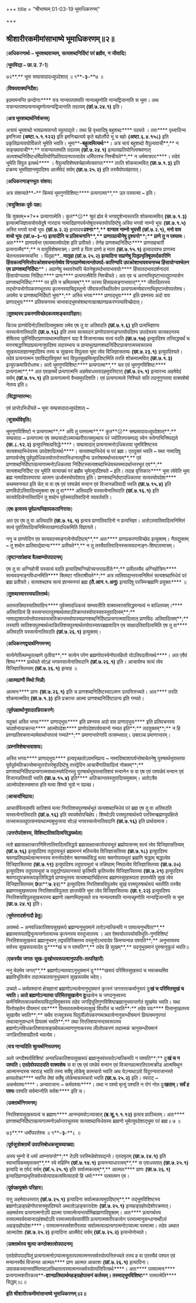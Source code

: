 +++
title = "श्रीभाष्यम् 01-03-19 भूमाधिकरणम्"

+++


## श्रीशारीरकमीमांसाभाष्ये भूमाधिकरणम्॥२॥

(**अधिकरणार्थः – भूमशब्दवाच्यम्, सत्यशब्दनिर्दिष्टं परं ब्रह्मैव, न जीवादिः**)

(**भूमविद्या – छा.उ. 7-1**)

७२**.** भूमा सम्प्रसादादध्युपदेशात् ॥ १**–**३**–**७ ॥

(**विषयवाक्यनिर्देशः**)

इदमामनन्ति छन्दोगाः**** यत्र नान्यपत्पश्यति नान्यच्छृणोति नान्यद्विजानाति स भूमा। अथ यत्रान्यत्पश्यत्यन्यच्छृणोत्यन्यद्विजानाति तदल्पम् **(**छां**.**७**.**२४**.**१**)** इति।

(**अत्र भूमशब्दार्थनिर्वचनम्**)

अत्रायं भूमशब्दो भावप्रत्ययान्तो व्युत्पाद्यते। तथा हि पृथ्वादिषु बहुशब्दः**** पठ्यते । ततः**** पृथ्वादिभ्य इमनिज्वा **(**अष्टा**.**५**.**१**.**१२२**)** इति इमनिच्प्रत्यये कृते बहोर्लोपो भू च बहोः **(**अष्टा**.**६**.**४**.**१५८**)** इति प्रकृतिप्रत्यययोर्विकारे भूमेति भवति। भूमा**–**बहुत्वमित्यर्थः****। अत्र चायं बहुशब्दो वैपुल्यवाची**,** न सङ्ख्यावाची**;** यत्रान्यत्पश्यति तदल्पम् **(**छां**.**७**.**२४**.**१**)** इत्यल्पप्रतियोगित्वश्रवणात् अल्पशब्दनिर्दिष्टधर्मिप्रतियोगिप्रतिपादनपरत्वादेव धर्मिपरश्च निश्चीयते**;** न धर्ममात्रपरः****। तदेवं भूमेति विपुल इत्यर्थः**** । वैपुल्यविशेष्यश्चेहात्मेत्यवगतः**** तरति शोकमात्मवित् **(**छा**.**७**.**१**.**३**)** इति प्रक्रम्य भूमविज्ञानमुपदिश्य आत्मैवेदं सर्वम् **(**छा**.**७**.**२५**.**२**)** इति तस्यैवोपसंहारात्।

(**अधिकरणाङ्गभूतः संशयः**)

अत्र संशय्यते**–** किमयं भूमगुणविशिष्टः**** प्रत्यगात्मा**,** उत परमात्मा **–** इति।

(**सयुक्तिकः पूर्वः पक्षः**)

किं युक्तम्**?** प्रत्यागात्मेति। कुत**😕** श्रुतं ह्येव मे भगवद्दृशेभ्यस्तरति शोकमात्मवित् **(**छा**.**७**.**१**.**३**)** इत्यात्मजिज्ञासयोपसेदुषे नारदाय नामादिप्राणपर्यन्तेषूपास्यतयोपदिष्टेषु अस्ति भगवो नाम्नो भूयः **(**छा**.**७**.**१**.**५**)** अस्ति भगवो वाचो भूयः **(**छां**.**७**.**२**.**२**)** इत्यादयः****प्रश्नाः**,** वाग्वाव नाम्नो भूयसी **(**छां**.**७**.**२**.**१**),** मनो वाव वाचो भूयः **(**छां**.**७**–**३**–**१**)** इत्यादीनि च प्रतिवचनानि**,** प्राणात्प्राचीनेषु दृश्यन्ते**;** प्राणे तु न पश्यामः****। अतः**** प्राणपर्यन्त एवायमात्मोपदेश इति प्रतीयते। तेनेह प्राणशब्दनिर्दिष्टः**** प्राणसहचारी प्रत्यगात्मैव**;** न वायुविशेषमात्रम्। प्राणो ह पिता प्राणो ह माता **(**छा**.**७**.**१५**.**१**)** इत्यादयश्च प्राणस्य चेतनतावमगमयन्ति । पितृहा**…**मातृहा **(**छां**.**७**.**२५**.**२**)** इत्यादिना सप्राणेषु पितृप्रभृतिषूपमर्दकारिणि हिंसकत्वनिमित्तोपक्रोशवचनात्तेष्वेव विगतप्राणेष्वत्यन्तोपमर्द-कारिण्यपि उपक्रोशाभाववचनाच्च हिंसायोग्यश्चेतन एव प्राणशब्दनिर्दिष्टः****। अप्राणेषु स्थावरेष्वपि चेतनेषूपमर्दभावाभावयोः**** हिंसातदभावदर्शनादयं हिंसायोग्यतया निर्दिष्टः**** प्राणः**** प्रत्यगात्मैवेति निश्चीयते। अत एव च अरनाभिदृष्टान्ताद्युपन्यासेन प्राणशब्दनिर्दिष्टः**** पर इति न भ्रमितव्यम्**,** परस्य हिंसाप्रसङ्गाभावात्**,** जीवादितरस्य तद्भोग्यभोगोपकरणभूतस्य कृत्स्नस्याचिद्वस्तुनो जीवायत्तस्थितित्वेन प्रत्यगात्मन्येवारनाभिदृष्टान्तोपपत्तेश्च। अयमेव च प्राणशब्दनिर्दिष्टो भूमा**;** अस्ति भगवः**** प्राणाद्भूयः**** इति प्रश्नस्य अदो वाव प्राणाद्भूयः**** प्रतिवचनस्य चाभावाद्भूमसंशब्दनात्प्राक्प्राणप्रकरणस्याविच्छेदात्।

(**तुशब्दस्य प्रकरणविच्छेदकत्वशङ्कापरिहारः**)

किञ्च प्राणवेदिनोऽतिवादित्वमुक्त्वा तमेव एष तु वा अतिवदति **(**छां**.**७**.**१**.**६**)** इति प्रत्यभिज्ञाप्य यस्सत्येनातिवदति **(**छा**.**७**.**१६**)** इति तस्य सत्यवदनं प्राणोपासनाङ्गतयोपदिश्य उपादेयस्य सत्यवदनस्य शेषितया पूर्वनिर्दिष्टप्राणयाथात्म्यविज्ञानं यदा वै विजानात्यथ सत्यं वदति **(**छा**.**७**.**१७**)** इत्युपदिश्य तत्सिद्ध्यर्थं च मननश्रद्धानिष्ठाप्रयत्नानुपदिश्य तदारम्भाय च प्राप्यभूतप्राणशब्दनिर्दिष्टप्रत्यगात्मस्वरूपस्य सुखरूपताज्ञानमुपदिश्य तस्य च सुखस्य विपुलता भूमा त्वेव विजिज्ञासतव्यः **(**छा**.**७**.**२३**.**१**)** इत्युपदिश्यते। तदेवं प्रत्यगात्मन एवाविद्यावियुक्तं रूपं विपुलसुखमित्युपदिष्टमिति तरति शोकमात्मवित् **(**छा**.**७**.**१**.**३**)** इत्युपक्रमाविरोधश्च। अतो भूमगुणविशिष्टः**** प्रत्यगात्मा**,** यत एवं भूमगुणविशिष्टः**** प्रत्यगात्मा**,** अत एवाहमर्थे प्रत्यगात्मनि अहमेवाधस्तादहमुपरिष्टात् **(**छां**.**७**.**२५**.**१**)** इत्यारभ्य अहमेवेदं सर्वम् **(**छां**.**७**.**१५**.**१**)** इति प्रत्यगात्मनो वैभवमुपदिशति। एवं प्रत्यगात्मत्वे निश्चिते सति तदनुगुणतया वाक्यशेषो नेतव्य इति॥

(**सिद्धान्तारम्भः**)

एवं प्राप्तेऽभिधीयते **–** भूमा सम्प्रसादादध्युपदेशात् **–**

(**सूत्रार्थविवृतिः**)

भूमगुणविशिष्टो न प्रत्यगात्मा**;** अपि तु परमात्मा**,** कुत**😕** सम्प्रसादादध्युपदेशात्**;** सम्प्रसादः **–** प्रत्यगात्मा एष सम्प्रसादोऽस्माच्छरीरात्समुत्थाय परं ज्योतिरुपसम्पद्य स्वेन रूपेणाभिनिष्पद्यते **(**छा**.**८**.**१२**.**२**)** इत्युपनिषत्प्रसिद्धेः****। सम्प्रसादात् प्रत्यगात्मनोऽधिकतया भूमविशिष्टस्य सत्यशब्दाभिधेयस्य उपदेशादित्यर्थः****। सत्यशब्दाभिधेयं च परं ब्रह्म। एतदुक्तं भवति **–** यथा नामादिषु प्राणपर्यन्तेषु पूर्वपूर्वाधिकतयोत्तरोत्तराभिधानात्पूर्वेभ्य उत्तरेषामर्थान्तरत्वम्**,** एवं प्राणशब्दनिर्दिष्टात्प्रत्यगात्मनोऽधिकतया निर्दिष्टस्सत्यशब्दाभिधेयस्तस्मादर्थान्तरभूत एव**;** सत्यशब्दनिर्दिष्ट एव भूमेति सत्याख्यं परं ब्रह्मैव भूमेत्युपदिश्यते **–** इति। तदाह वृत्तिकारः**** भूमा त्वेवेति भूमा ब्रह्म नामादिपरम्परया आत्मन ऊर्ध्वमस्योपदेशात् इति। प्राणशब्दनिर्दष्टादधिकतया सत्यस्योपदेशः**** कथमवगम्यत इति चेत् स वा एष एवं पश्यन्नेवं मन्वान एवं विजानन्नतिवादी भवति **(**छा**.**७**.**१५**.**४**)** इति प्राणविदोऽतिवादित्वमुक्त्वा एष तु वा**** अतिवदति यस्सत्येनातिवदति **(**छां**.**७**.**१६**.**१**)** इति सत्यवेदित्वेनातिवादिनं तु शब्देन पूर्वस्मादतिवादिनो व्यावर्तयति।

(**एषः इत्यस्य पूर्वप्रत्यभिज्ञापकतानिरासः**)

अत एव एष तु वा अतिवदति **(**छा**.**७**.**१६**.**१**)** इत्यत्र प्राणातिवादिनो न प्रत्यभिज्ञा। अतोऽस्यातिवादित्वनिमित्तं सत्यं पूर्वातिवादित्वनिमित्तात्प्राणादधिकमिति विज्ञायते।

ननु च प्राणवेदिन एव सत्यवदनमङ्गत्वेनोपदिष्टम्**,** अतः**** प्राणप्रकरणाविच्छेद इत्युक्तम्। नैतद्युक्तम् **–** तु शब्देन ह्यतिवाद्येवान्यः**** प्रतीयते**,** न तु तस्यैवातिवादिनस्सत्यवदनाङ्ग-शिष्टतामात्रम्।

(**दृष्टान्तापेक्षया वैलक्षण्योपपादनम्**)

एष तु वा अग्निहोत्री यस्सत्यं वदति इत्यादिष्वग्निहोत्र्यन्तराप्रतीतेः**;** प्रतीतस्यैव अग्निहोत्रिणः**** सत्यवदनाङ्गविधानमिति**** क्लिष्टा गतिराश्रीयते**;** अत्र त्वतिवाद्यन्तरत्वनिमित्तं सत्यशब्दाभिधेयं परं ब्रह्म प्रतीयते। सत्यशब्दश्च सत्यं ज्ञानमनन्तं ब्रह्म **(**तै**.**आन**.**१**.**अनु**)** इत्यादिषु परस्मिन्ब्रह्मणि प्रयुक्तः**** ॥

(**तुशब्दस्वारस्यफलितार्थः**)

अतस्तन्निष्ठस्यातिवादिनः**** पूर्वस्मादधिकत्वं सम्भवतीति वाक्यस्वरससिद्धमन्यत्वं न बाधितव्यम्।**** अतिवादित्वं हि वस्त्वन्तरात्पुरुषार्थतयाऽतिक्रान्तस्वोपास्यवस्तुवादित्वम्**;** नामाद्याशापर्यन्तोपास्यवस्त्वतिक्रान्तस्वोपास्यप्राणशब्दनिर्दिष्टप्रत्यगात्मवादित्वात् प्राणविदः अतिवादित्वम्**;** तस्यापि सातिशयपुरुषार्थत्वान्निरतिशयपुरुषार्थतयोपास्यपरब्रह्मवादिन एव साक्षादतिवादित्वमिति एष तु वा**** अतिवदति यस्सत्येनातिवदति **(**छां**.**७**.**२६**.**१**)** इत्युक्तम्।

(**अधिकरणद्वयार्थनिगमनम्**)

सत्येनेतीत्थम्भूतलक्षणे तृतीया**;** सत्येन परेण ब्रह्मणोपास्येनोपलक्षितो योऽतिवदतीत्यर्थः****। अत एवैवं शिष्यः**** प्रार्थयते सोऽहं भगवस्सत्येनातिवदानि **(**छां**.**७**.**२६**.**१**)** इति। आचार्यश्च सत्यं त्वेव विजिज्ञासितव्यम् **(**छां**.**७**.**२६**.**१**)** इत्याह ॥

(**आत्मप्राणौ मिथो भिन्नौ**)

आत्मनः**** प्राणः **(**छा**.**७**.**२६**.**१**)** इति च प्राणशब्दनिर्दिष्टस्याऽत्मन उत्पत्तिरुच्यते। अतः**** तरति शोकमात्मवित् **(**छा**.**७**.**१**.**३**)** इति प्रक्रान्त आत्मा प्राणशब्दनिर्दिष्टादन्य इति गम्यते।

(**पूर्वपक्षार्थानुवादतन्निराकरणे**)

यदुक्तं अस्ति भगवः**** प्राणाद्भूयः**** इति प्रश्नस्य अदो वाव प्राणाद्भूयः**** इति प्रतिवचनस्य चादर्शनात्प्रक्रान्तः**** आत्मोपदेशः**** प्राणोपदेशपर्यवसानो गम्यत इति**;** तदयुक्तम्**;** न हि प्रश्नप्रतिवचनाभ्यामेवार्थान्तरत्वं गम्यते**;** प्रमाणान्तरेणापि तत्सम्भवात्। उक्तञ्च प्रमाणान्तरम्।

(**प्रश्नविशेषाभावाशयः**)

अस्ति भगवः**** प्राणाद्भूयः**** इत्यपृच्छतोऽयमभिप्रायः **–** नामादिष्वाशापर्यन्तेष्वचेतनेषु पुरुषार्थभूयस्तया पूर्वपूर्वमतिक्रान्तेष्वप्युत्तरोत्तरेषूपदिष्टेषु तत्तद्वेदिन आचार्येणातिवादित्वं नोक्तम्**;** प्राणशब्दनिर्दिष्टप्रत्यगात्मयाथात्म्यवेदिनस्तु पुरुषार्थभूयस्त्वातिशयं मन्वानेन स वा एष एवं पश्यन्नेवं मन्वान एवं विजानन्नतिवादी भवति **(**छा**.**७**.**१५**.**४**)** इति**** अतिक्रान्तवस्तुवादित्वमुक्तम्। अतोऽत्रैव आत्मोपदेशस्समाप्त इति मत्वा शिष्यो भूयो न पप्रच्छ।

(**आचार्याभिप्रायः**)

आचार्यस्त्विदमपि सातिशयं मत्वा निरतिशयपुरुषार्थभूतं सत्यशब्दाभिधेयं परं ब्रह्म एष तु वा अतिवदति यस्सत्येनातिवदति **(**छां**.**७**.**१६**)** इति स्वयमेवोपचिक्षेप। शिष्योऽपि परमपुरुषार्थरूपे परस्मिन्ब्रह्मण्युपक्षिप्ते तत्स्वरूपतदुपासनयाथात्म्यबुभुत्सया सोऽहं भगवस्सत्येनातिवदानि **(**छा**.**७**.**१६**)** इति प्रार्थयामास।

(**उत्तरोपदेशस्य, विशिष्टातिवादित्वसिद्ध्यर्थता**)

ततो ब्रह्मसाक्षात्कारनिमित्तातिवादित्वसिद्धये ब्रह्मसाक्षात्कारोपायभूतं ब्रह्मोपासनम् सत्यं त्वेव विजिज्ञासतिव्यम् **(**छां**.**७**.**१६**)** इत्युपदिश्य तदुपायभूतं ब्रह्ममननं मतिस्त्वेव विजिज्ञासतिव्या **(**छा**.**७**.**१८**)** इत्युपदिश्य श्रवणप्रतिष्ठार्थत्वान्मननस्य मननोपदेशेन श्रवणमर्थसिद्धं मत्वा श्रवणोपायभूतां ब्रह्मणि श्रद्धाम् श्रद्धात्वेव विजिज्ञासितव्या **(**छा**.**७**.**१९**)** इत्युपदिश्य तदुपायभूतां च तन्निष्ठाम् निष्ठात्वेव विजिज्ञासितव्या **(**छा**.**७**.**२०**)** इत्युपदिश्य तदुपायभूतां च तदुद्योगप्रयत्नरूपां कृतिमपि कृतिस्त्वेव विजिज्ञासितव्या **(**छा**.**७**.**२१**)** इत्युपदिश्य श्रवणाद्युपक्रमरूपकृतिसिद्धये प्राप्यभूतस्य सत्यशब्दाभिहितस्य ब्रह्मणस्सुखरूपता ज्ञातव्येति सुखं त्वेव विजिज्ञासितव्यम् **9**छा**.**७**.**२२**)** इत्युपदिश्य निरतिशयविपुलमेव सुखं परमपुरुषार्थरूपं भवतीति तस्यैव ब्रह्मणस्सुखरूपस्य निरतिशयविपुलता ज्ञातव्येति भूमा त्वेव विजिज्ञासितव्यः **(**छा**.**९**.**२२**)** इत्युपदिश्य निरतिशयविपुलसुखरूपस्य ब्रह्मणो लक्षणमिदमुच्यते यत्र नान्यत्पश्यति नान्यच्छृणोति नान्यद्विजानाति स भूमा **(**छा**.**७**.**२४**.**१**)** इति।

(**भूमेतरादर्शनादौ हेतुः**)

अयमर्थः **–** अनवधिकातिशयसुखरूपे ब्रह्मण्यनुभूयमाने ततोऽन्यत्किमपि न पश्यत्यनुभविता**,** ब्रह्मस्वरूपतद्विभूत्यन्तर्गतत्वाच्च कृत्स्नस्य वस्तुजातस्य । अत ऐश्वर्यापरपर्यायविभूति-गुणविशिष्टं निरतिशयसुखरूपं ब्रह्मानुभवन् तद्व्यतिरिक्तस्य वस्तुनोऽभावादेव किमप्यन्यन्न पश्यति**;** अनुभाव्यस्य सर्वस्य सुखरूपत्वादेव दुः****खं च न पश्यति**,** तदेव हि सुखम्**,** यदनुभूयमानं पुरुषानुकूलं भवति॥

(**एकस्यैव जगतः सुख-दुःखोभयरूपत्वानुपपत्ति-तत्परिहारौ**)

ननु चेदमेव जगत्**,** ब्रह्मणोऽन्यतयाऽनुभूयमानं दुः****खरूपं परिमितसुखरूपं च भवत्कथमिव ब्रह्मविभूतित्वेन तदात्मकतयानुभूयमानं सुखरूपमेव भवेत्।

उच्यते **–** कर्मवश्यानां क्षेत्रज्ञानां ब्रह्मणोऽन्यत्वेनानुभूयमानं कृत्स्नं जगत्तत्तत्कर्मानुरूपं दुः****खं च परिमितसुखं च भवति। अतो ब्रह्मणोऽन्यतया परिमितसुखत्वेन दुः****खत्वेन च जगदनुभवस्य कर्मनिमित्तत्वात्कर्मरूपाविद्याविमुक्तस्य तदेव जगद्विभूतिगुणविशिष्टब्रह्मानुभवान्तर्गतं सुखमेव भवति। यथा पित्तोपहतेन पीयमानं पयः**** पित्ततारतम्येनाल्पसुखं विपरीतं च भवति**;** तदेव पयः**** पित्तानुपहतस्य सुखायैव भवति**;** यथैव राजपुत्रस्य पितुर्लीलोपकरणमतथात्वेनानुसन्धीयमानं प्रियत्वमनुपगतं तथात्वानुसन्धाने प्रियतमं भवति**;** तथा निरतिशयानन्दस्वरूपस्य ब्रह्मणोऽनविधकातिशयासङ्ख्येयकल्याणगुणाकरस्य लीलोपकरणं तदात्मकं चानुसन्धीयमानं जगन्निरतिशयप्रीतये भवत्येव।

(**यत्र नान्यदिति श्रुत्यर्थनिरूपणम्**)

अतो जगदैश्वर्यविशिष्टं अनवधिकातिशयसुखरूपं ब्रह्मानुभवंस्ततोऽन्यत्किमपि न पश्यति**;** दुः****खं च न पश्यति। एतदेवोपपादयति वाक्यशेषः**** स वा एष एवं पश्न्नेवं मन्वान एवं विजानन्नात्मरतिरात्मक्रीड आत्ममिथुन आत्मानन्दस्स स्वराड् भवति तस्य सर्वेषु लोकेषु कामचारो भवति अथ येऽन्यथाऽतो विदुरन्यराजानस्ते क्षय्यलोका**** भवन्ति तेषां सर्वेषु लोकेष्वकामचारो भवति **(**छा**.**७**.**२५**.**२**)** इति। स्वराट् **–** अकर्मवश्यः****। अन्यराजानः **–** कर्मवश्याः****। तथा न पश्यो मृत्युं पश्यति न रोगं नोत दुः****खताम्। सर्वं ह पश्यः**** पश्यति सर्वमाप्नोति सर्वशः**** इति च।

(**उक्तार्थनिगमनम्**)

निरतिशयसुखरूपत्वं च ब्रह्मणः**** आनन्दमयोऽभ्यासात् **(**ब्र**.**सू**.**१**.**१**.**१२**)** इत्यत्र प्रपञ्चितम्। अतः**** प्राणशब्दनिर्दिष्टात्प्रत्यगात्मनोऽर्थान्तरभूतस्य सत्यशब्दाभिधेयस्य ब्रह्मणो भूमेत्युपदेशाद्भूमा परं ब्रह्म॥ ७ ॥

७३**.** धर्मोपपत्तेश्च ॥ १**–**३**–**८ ॥

(**पूर्वसूत्रोक्तार्थे उपपत्तिबोधकसूत्रव्याख्या**)

अस्य भूम्नो ये धर्मा आम्नायन्ते**;** तेऽपि परस्मिन्नेवोपपद्यन्ते। एतदमृतम् **(**छा**.**७**.**२४**.**१**)** इति स्वाभाविकममृतत्वम्**,** स्वे महिम्नि **(**छां**.**७**.**१४**.**१**)** इत्यनन्याधारत्वम्**,** स एवाधस्तात् **(**छा**.**७**.**२५**.**१**)** इत्यादि स एवेदं सर्वम् **(**छां**.**५**.**२५**.**१**)** इति सर्वात्मकत्वम्**,** आत्मतः**** प्राणः **(**छा**.**७**.**२६**.**१**)** इत्यादिप्राणप्रभृतिसर्वस्योत्पादकत्वमित्यादयो हि धर्माः**** परमात्मन एव।

(**पूर्वपक्षयुक्तेः परिहारः**)

यत्तु अहमेवाधस्तात् **(**छां**.**७**.**२५**.**१**)** इत्यादिना सर्वात्मकत्वमुपदिष्टम्**,** तद्भूमविशिष्टस्य ब्रह्मणोऽहङ्ग्रहेणोपासनमुपदिश्यते अथातोऽहङ्कारादेशः **(**छां**.**७**.**२५**.**१**)** इत्यहङ्ग्रहोपदेशोपक्रमात्। अहमर्थस्य प्रत्यगात्मनोऽपि ह्यात्मा परमात्मेत्यन्तर्यामिब्राह्मणादिषूक्तम्। अतः**** प्रत्यगर्थस्य परमात्मपर्यवसानादहंशब्दोऽपि परमात्मपर्यवसायीति प्रत्यगात्मशरीरकत्वेन परमात्मानुसन्धानार्थोऽयं अहङ्ग्रहोपदेशः****। परमात्मनस्सर्वशरीरतया सर्वात्मत्वात्प्रत्यगात्मनोऽप्यात्मा परमात्मा। तदेव अथात आत्मादेशः **(**छा**.**७**.**२५**.**२**)** इत्यादिना आत्मैवेदं सर्वम् **(**छां**.**७**.**२५**.**२**)** इत्यन्तेनोच्यते।

(**उक्तार्थस्य श्रुत्या कण्ठोक्तत्वोपपादनम्**)

एतदेवोपपादयितुं प्रत्यगात्मनोऽप्यात्मभूतात्परमात्मनस्सर्वस्योत्पत्तिरुच्यते तस्य ह वा एतस्यैवं पश्यत एवं मन्वानस्यैवं विजानत आत्मतः**** प्राण आत्मत आकाशः **(**छां**.**७**.**२६**.**१**)** इत्यादिना। उपासकस्यान्तर्यामितयाऽवस्थितात्परमात्मनस्सर्वस्योत्पत्तिरित्यर्थः****। अतः**** परमात्मनः**** प्रत्यगात्मशरीरकत्व**–**ज्ञानप्रतिष्ठार्थमहङ्ग्रहोपासनं कर्तव्यम्। तस्माद्भूमविशिष्टः**** परमात्मेति**** सिद्धम्॥८॥

**इति श्रीशारीरकमीमांसाभाष्ये भूमाधिकरणम्॥२॥**




